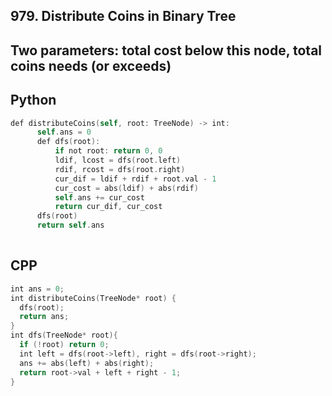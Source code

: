 ## 979. Distribute Coins in Binary Tree
## Two parameters: total cost below this node, total coins needs (or exceeds)
## Python
```swift
def distributeCoins(self, root: TreeNode) -> int:
      self.ans = 0
      def dfs(root):
          if not root: return 0, 0
          ldif, lcost = dfs(root.left)
          rdif, rcost = dfs(root.right)
          cur_dif = ldif + rdif + root.val - 1
          cur_cost = abs(ldif) + abs(rdif)
          self.ans += cur_cost
          return cur_dif, cur_cost
      dfs(root)
      return self.ans
        
```

## CPP
```swift
int ans = 0;
int distributeCoins(TreeNode* root) {
  dfs(root);
  return ans;
}
int dfs(TreeNode* root){
  if (!root) return 0;
  int left = dfs(root->left), right = dfs(root->right);
  ans += abs(left) + abs(right);
  return root->val + left + right - 1;
}
```
